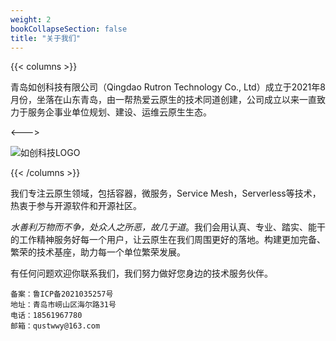 ```yaml
---
weight: 2
bookCollapseSection: false
title: "关于我们"
---
```


{{< columns >}}

青岛如创科技有限公司（Qingdao Rutron Technology Co., Ltd）成立于2021年8月份，坐落在山东青岛，由一帮热爱云原生的技术同道创建，公司成立以来一直致力于服务企事业单位规划、建设、运维云原生生态。

<--->

![如创科技LOGO](/images/rutron-logo-xs.png)

{{< /columns >}}

我们专注云原生领域，包括容器，微服务，Service Mesh，Serverless等技术，热衷于参与开源软件和开源社区。

_水善利万物而不争，处众人之所恶，故几于道_。我们会用认真、专业、踏实、能干的工作精神服务好每一个用户，让云原生在我们周围更好的落地。构建更加完备、繁荣的技术基座，助力每一个单位繁荣发展。

有任何问题欢迎你联系我们，我们努力做好您身边的技术服务伙伴。

```
备案：鲁ICP备2021035257号
地址：青岛市崂山区海尔路31号
电话：18561967780
邮箱：qustwwy@163.com
```